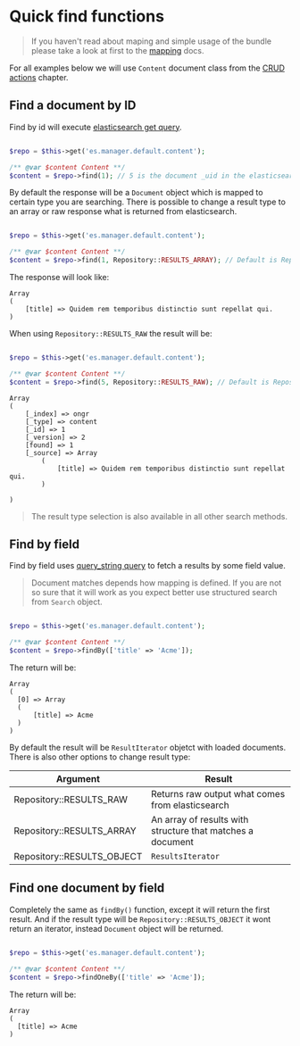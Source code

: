 # Quick find functions

> If you haven't read about maping and simple usage of the bundle please take a look at first to the [mapping](mapping.md) docs.

For all examples below we will use `Content` document class from the [CRUD actions](crud.md) chapter.

## Find a document by ID

Find by id will execute [elasticsearch get query](https://www.elastic.co/guide/en/elasticsearch/reference/current/docs-get.html).

```php

$repo = $this->get('es.manager.default.content');

/** @var $content Content **/
$content = $repo->find(1); // 5 is the document _uid in the elasticsearch.

```

By default the response will be a `Document` object which is mapped to certain type you are searching. There is possible to change a result type to an array or raw response what is returned from elasticsearch.

```php

$repo = $this->get('es.manager.default.content');

/** @var $content Content **/
$content = $repo->find(1, Repository::RESULTS_ARRAY); // Default is Repository::RESULTS_OBJECT

```

The response will look like:

```
Array
(
    [title] => Quidem rem temporibus distinctio sunt repellat qui.
)
```

When using `Repository::RESULTS_RAW` the result will be:

```php

$repo = $this->get('es.manager.default.content');

/** @var $content Content **/
$content = $repo->find(5, Repository::RESULTS_RAW); // Default is Repository::RESULTS_OBJECT

```

```
Array
(
    [_index] => ongr
    [_type] => content
    [_id] => 1
    [_version] => 2
    [found] => 1
    [_source] => Array
        (
            [title] => Quidem rem temporibus distinctio sunt repellat qui.
        )

)
```

> The result type selection is also available in all other search methods.

## Find by field

Find by field uses [query_string query](https://www.elastic.co/guide/en/elasticsearch/reference/current/query-dsl-query-string-query.html) to fetch a results by some field value.

> Document matches depends how mapping is defined. If you are not so sure that it will work as you expect better use structured search from `Search` object.


```php

$repo = $this->get('es.manager.default.content');

/** @var $content Content **/
$content = $repo->findBy(['title' => 'Acme']);

```

The return will be:

```
Array
(
  [0] => Array
  (
      [title] => Acme
  )
)
```

By default the result will be `ResultIterator` objetct with loaded documents. There is also other options to change result type:

| Argument                   | Result                                                     |
|----------------------------|------------------------------------------------------------|
| Repository::RESULTS_RAW    | Returns raw output what comes from elasticsearch           |
| Repository::RESULTS_ARRAY  | An array of results with structure that matches a document |
| Repository::RESULTS_OBJECT | `ResultsIterator`                                          |

## Find one document by field

Completely the same as `findBy()` function, except it will return the first result. And if the result type will be `Repository::RESULTS_OBJECT` it wont return an iterator, instead `Document` object will be returned.

```php

$repo = $this->get('es.manager.default.content');

/** @var $content Content **/
$content = $repo->findOneBy(['title' => 'Acme']);

```

The return will be:

```
Array
(
  [title] => Acme
)
```

